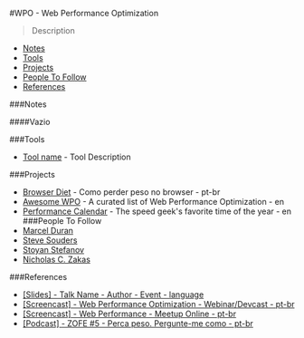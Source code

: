 #WPO - Web Performance Optimization
> Description

- [Notes](#notes)
- [Tools](#tools)
- [Projects](#project)
- [People To Follow](#people-to-follow)
- [References](#references)

###Notes

####Vazio

###Tools
- [Tool name](#) - Tool Description

###Projects
- [Browser Diet](http://browserdiet.com/pt/) - Como perder peso no browser - pt-br
- [Awesome WPO](https://github.com/davidsonfellipe/awesome-wpo) - A curated list of Web Performance Optimization - en
- [Performance Calendar](http://calendar.perfplanet.com/2014/) - The speed geek's favorite time of the year - en
###People To Follow
- [Marcel Duran](https://twitter.com/marcelduran)
- [Steve Souders](https://twitter.com/souders)
- [Stoyan Stefanov](https://twitter.com/stoyanstefanov)
- [Nicholas C. Zakas](https://twitter.com/slicknet)

###References
- [[Slides] - Talk Name - Author - Event - language](#)
- [[Screencast] - Web Performance Optimization - Webinar/Devcast - pt-br](https://www.youtube.com/watch?v=OnCHjU_eAkE)
- [[Screencast] - Web Performance - Meetup Online - pt-br](https://www.youtube.com/watch?v=ZHZemt32SNw&index=6&list=PLW8ZinFjbeuGV24kJqU7Pc_QcugjHDUgL)
- [[Podcast] - ZOFE #5 - Perca peso. Pergunte-me como - pt-br](http://zofe.com.br/posts/zofe-5-perca-peso-pergunte-me-como/)
